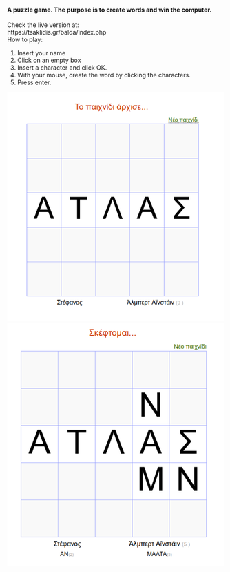 <h4>A puzzle game. The purpose is to create words and win the computer.</h4>
Check the live version at:
<br>
https://tsaklidis.gr/balda/index.php
<br>
How to play:
<ol>
    <li>Insert your name</li>
    <li>Click on an empty box</li>
    <li>Insert a character and click OK.</li>
    <li>With your mouse, create the word by clicking the characters.</li>
    <li>Press enter.</li>
</ol>

![](screenshots/game.png)
![](screenshots/move.png)